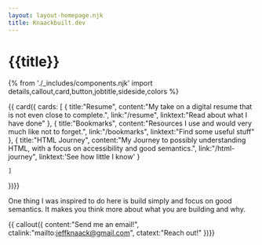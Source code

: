 ```yaml
---
layout: layout-homepage.njk
title: Knaackbuilt.dev
---
```

# {{title}}
{% from './_includes/components.njk' import details,callout,card,button,jobtitle,sideside,colors %}


{{ card({ 
    cards: [
        {
        title:"Resume",
        content:"My take on a digital resume that is not even close to complete.",
        link:"/resume",
        linktext:"Read about what I have done"
        },
        {
        title:"Bookmarks",
        content:"Resources I use and would very much like not to forget.",
        link:"/bookmarks",
        linktext:"Find some useful stuff"
        },
         {
        title:"HTML Journey",
        content:"My Journey to possibly understanding HTML, with a focus on accessibility and good semantics.",
        link:"/html-journey",
        linktext:'See how little I know'
        }
        
        
    ]
    
})}}

<p class="my-8 mx-4">One thing I was inspired to do here is build simply and focus on good semantics. It makes you think more about what you are building and why.</p>

{{ callout({ 
    content:"Send me an email!",
    ctalink:"mailto:jeffknaack@gmail.com",
    ctatext:"Reach out!"
})}}


